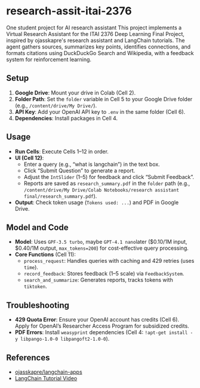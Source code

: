 # research-assit-itai-2376
One student project for AI research assistant
This project implements a Virtual Research Assistant for the ITAI 2376 Deep Learning Final Project, inspired by ojasskapre's research assistant and LangChain tutorials. The agent gathers sources, summarizes key points, identifies connections, and formats citations using DuckDuckGo Search and Wikipedia, with a feedback system for reinforcement learning.

## Setup
1. **Google Drive**: Mount your drive in Colab (Cell 2).
2. **Folder Path**: Set the `folder` variable in Cell 5 to your Google Drive folder (e.g., `/content/drive/My Drive/`).
3. **API Key**: Add your OpenAI API key to `.env` in the same folder (Cell 6).
4. **Dependencies**: Install packages in Cell 4.

## Usage
- **Run Cells**: Execute Cells 1–12 in order.
- **UI (Cell 12)**:
  - Enter a query (e.g., “what is langchain”) in the text box.
  - Click “Submit Question” to generate a report.
  - Adjust the `IntSlider` (1–5) for feedback and click “Submit Feedback”.
  - Reports are saved as `research_summary.pdf` in the `folder` path (e.g., `/content/drive/My Drive/Colab Notebooks/research assistant final/research_summary.pdf`).
- **Output**: Check token usage (`Tokens used: ...`) and PDF in Google Drive.

## Model and Code
- **Model**: Uses `GPF-3.5 turbo`, maybe `GPT-4.1 nano`later ($0.10/1M input, $0.40/1M output, `max_tokens=200`) for cost-effective query processing.
- **Core Functions** (Cell 11):
  - `process_request`: Handles queries with caching and 429 retries (uses `time`).
  - `record_feedback`: Stores feedback (1–5 scale) via `FeedbackSystem`.
  - `search_and_summarize`: Generates reports, tracks tokens with `tiktoken`.

## Troubleshooting
- **429 Quota Error**: Ensure your OpenAI account has credits (Cell 6). Apply for OpenAI’s Researcher Access Program for subsidized credits.
- **PDF Errors**: Install `weasyprint` dependencies (Cell 4: `!apt-get install -y libpango-1.0-0 libpangoft2-1.0-0`).

## References
- [ojasskapre/langchain-apps](https://github.com/ojasskapre/langchain-apps)
- [LangChain Tutorial Video](https://youtu.be/DjuXACWYkkU?si=_v1Yz0R9ygpTopP3)
